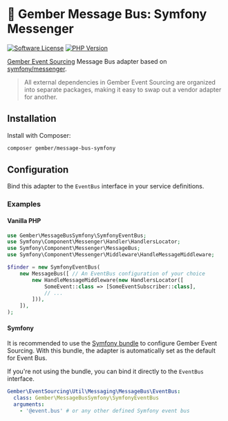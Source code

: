 # 🫚 Gember Message Bus: Symfony Messenger
[![Software License](https://img.shields.io/badge/license-MIT-brightgreen.svg?style=flat)](LICENSE)
[![PHP Version](https://img.shields.io/badge/php-%5E8.3-8892BF.svg?style=flat)](http://www.php.net)

[Gember Event Sourcing](https://github.com/GemberPHP/event-sourcing) Message Bus adapter based on [symfony/messenger](https://github.com/symfony/messenger).

> All external dependencies in Gember Event Sourcing are organized into separate packages,
> making it easy to swap out a vendor adapter for another.

## Installation
Install with Composer:
```bash
composer gember/message-bus-symfony
```

## Configuration
Bind this adapter to the `EventBus` interface in your service definitions.

### Examples

#### Vanilla PHP
```php
use Gember\MessageBusSymfony\SymfonyEventBus;
use Symfony\Component\Messenger\Handler\HandlersLocator;
use Symfony\Component\Messenger\MessageBus;
use Symfony\Component\Messenger\Middleware\HandleMessageMiddleware;

$finder = new SymfonyEventBus(
    new MessageBus([ // An EventBus configuration of your choice
        new HandleMessageMiddleware(new HandlersLocator([
            SomeEvent::class => [SomeEventSubscriber::class],
            // ...
        ])),     
    ]), 
);
```

#### Symfony
It is recommended to use the [Symfony bundle](https://github.com/GemberPHP/event-sourcing-symfony-bundle) to configure Gember Event Sourcing.
With this bundle, the adapter is automatically set as the default for Event Bus.

If you're not using the bundle, you can bind it directly to the `EventBus` interface.

```yaml
Gember\EventSourcing\Util\Messaging\MessageBus\EventBus:
  class: Gember\MessageBusSymfony\SymfonyEventBus
  arguments:
    - '@event.bus' # or any other defined Symfony event bus
```
